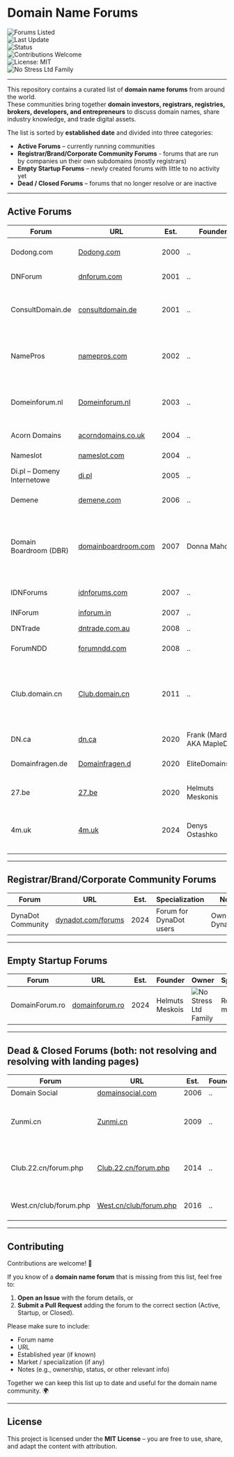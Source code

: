 # Domain Name Forums

![Forums Listed](https://img.shields.io/badge/Forums%20Listed-25-blue)  
![Last Update](https://img.shields.io/badge/Last%20Update-September%202025-brightgreen)  
![Status](https://img.shields.io/badge/Status-Active-yellow)  
![Contributions Welcome](https://img.shields.io/badge/Contributions-Welcome-success)  
![License: MIT](https://img.shields.io/badge/License-MIT-blue)  
![No Stress Ltd Family](https://img.shields.io/badge/Forum%20Family-No%20Stress%20Ltd-purple)  

---

This repository contains a curated list of **domain name forums** from around the world.  
These communities bring together **domain investors, registrars, registries, brokers, developers, and entrepreneurs** to discuss domain names, share industry knowledge, and trade digital assets.  

The list is sorted by **established date** and divided into three categories:
- **Active Forums** – currently running communities
- **Registrar/Brand/Corporate Community Forums** - forums that are run by companies un their own subdomains (mostly registrars)
- **Empty Startup Forums** – newly created forums with little to no activity yet  
- **Dead / Closed Forums** – forums that no longer resolve or are inactive  

---

## Active Forums

| Forum | URL | Est. | Founder | Owner | Specialization | Notes |
|-------|-----|-----|-----|-----|----------------|-------|
| Dodong.com | [Dodong.com](http://www.dodong.com/) | 2000 | .. | .. | Korean Domain forum | Yes, currently only on http - strange |
| DNForum | [dnforum.com](https://www.dnforum.com/) | 2001 | .. | ![No Stress Ltd Family](https://img.shields.io/badge/Forum%20Family-No%20Stress%20Ltd-purple) | General | 30k newsletters |
| ConsultDomain.de | [consultdomain.de](https://www.consultdomain.de/) | 2001 | .. | ![No Stress Ltd Family](https://img.shields.io/badge/Forum%20Family-No%20Stress%20Ltd-purple) | German-speaking market (Germany, Austria, Switzerland) | .. |
| NamePros | [namepros.com](https://www.namepros.com/) | 2002 | .. | .. | General | Owners unknown – Sr. Sales: Brian Harbin, Grit.org |
| Domeinforum.nl | [Domeinforum.nl](https://www.domeinforum.nl/) | 2003 | .. | .. | Dutch domainer community | Ignore absence of new posts - quality eyeballs |
| Acorn Domains | [acorndomains.co.uk](https://www.acorndomains.co.uk/) | 2004 | .. | ![No Stress Ltd Family](https://img.shields.io/badge/Forum%20Family-No%20Stress%20Ltd-purple) | UK market | .. |
| Nameslot | [nameslot.com](https://www.nameslot.com) | 2004 | .. | ![No Stress Ltd Family](https://img.shields.io/badge/Forum%20Family-No%20Stress%20Ltd-purple) | .com market | .. |
| Di.pl – Domeny Internetowe | [di.pl](https://di.pl/) | 2005 | .. | .. | Polish market (.pl) | |
| Demene | [demene.com](https://www.demene.com/) | 2006 | .. | .. | Spanish-language market | |
| Domain Boardroom (DBR) | [domainboardroom.com](https://domainboardroom.com/) | 2007 | Donna Mahony | .. | Private pro community | Invite-only / threads not indexed by Google & available to view only members |
| IDNForums | [idnforums.com](https://www.idnforums.com/) | 2007 | .. | .. | Internationalized Domain Names (IDNs) | |
| INForum | [inforum.in](https://www.inforum.in/) | 2007 | .. | .. | Indian market | .. |
| DNTrade | [dntrade.com.au](https://dntrade.com.au/) | 2008 | .. | Trillion | Australian market | Part of Trillion family |
| ForumNDD | [forumndd.com](https://www.forumndd.com/) | 2008 | .. | ![No Stress Ltd Family](https://img.shields.io/badge/Forum%20Family-No%20Stress%20Ltd-purple) | French market | .. |
| Club.domain.cn | [Club.domain.cn](https://club.domain.cn/forum.php) | 2011 | .. | Yijie Group (易介集团) / China VIP Group (中国贵宾集团 | Chinese Domain Forum | Operated by: operates under Yijie Group (易介集团) / China VIP Group (中国贵宾集团) |
| DN.ca | [dn.ca](https://dn.ca/) | 2020 | Frank (Mardin?) AKA MapleDots | Frank (Mardin?) AKA MapleDots | Canadian market | Owner: Frank (MapleDots) |
| Domainfragen.de | [Domainfragen.d](https://domainfragen.de/) | 2020 | EliteDomains.de | EliteDomains.de | Ownership: EliteDomains.de (marketplace) | 
| 27.be | [27.be](https://www.27.be) | 2020 | Helmuts Meskonis | ![No Stress Ltd Family](https://img.shields.io/badge/Forum%20Family-No%20Stress%20Ltd-purple) | Belgium / European market | .. |
| 4m.uk | [4m.uk](https://4m.uk/) | 2024 | Denys Ostashko | Denys Ostashko | UK domainers | Denys runs DomainLore.uk (UK drop catchers and marketplace) |

---

## Registrar/Brand/Corporate Community Forums

| Forum | URL | Est. | Specialization | Notes |
|-------|-----|-----|----------------|-------|
| DynaDot Community | [dynadot.com/forums](https://www.dynadot.com/forums) | 2024 | Forum for DynaDot users | Ownership: DynaDot |

---

## Empty Startup Forums

| Forum | URL | Est. | Founder | Owner | Specialization | Notes |
|-------|-----|-----|-----|-----|----------------|-------|
| DomainForum.ro | [domainforum.ro](https://www.domainforum.ro) | 2024 | Helmuts Meskois | ![No Stress Ltd Family](https://img.shields.io/badge/Forum%20Family-No%20Stress%20Ltd-purple) | Romanian market | .. |

---

## Dead & Closed Forums (both: not resolving and resolving with landing pages)

| Forum | URL | Est. | Founder | Owner | Specialization | Notes |
|-------|-----|-----|-----|-----|----------------|-------|
| Domain Social | [domainsocial.com](http://domainsocial.com/) | 2006 | .. | .. | General | Closed |
| Zunmi.cn | [Zunmi.cn](https://zunmi.cn/) | 2009 | .. | .. | Chinese domain forum that was focused on parking | Closed |
| Club.22.cn/forum.php | [Club.22.cn/forum.php](https://Club.22.cn/forum.php) | 2014 | .. | .. | Chinese domainer forum focused on domain trading | by 22.cn / not resolving |
| West.cn/club/forum.php | [West.cn/club/forum.php](https://West.cn/club/forum.php) | 2016 | .. | .. | Chinese domain forum by West.cn | Closed in 2017 |

---

## Contributing

Contributions are welcome! 🙌  

If you know of a **domain name forum** that is missing from this list, feel free to:  
1. **Open an Issue** with the forum details, or  
2. **Submit a Pull Request** adding the forum to the correct section (Active, Startup, or Closed).  

Please make sure to include:  
- Forum name  
- URL  
- Established year (if known)  
- Market / specialization (if any)  
- Notes (e.g., ownership, status, or other relevant info)  

Together we can keep this list up to date and useful for the domain name community. 🌍  

---

## License

This project is licensed under the **MIT License** – you are free to use, share, and adapt the content with attribution.
